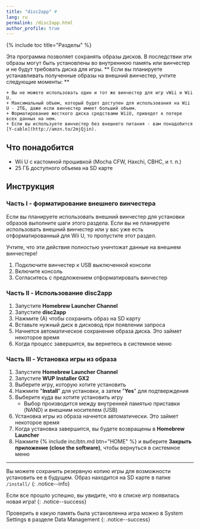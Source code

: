 ```yaml
---
title: "disc2app" #
lang: ru
permalink: /disc2app.html
author_profile: true
---
```


{% include toc title="Разделы" %}

Эта программа позволяет сохранять образы дисков. В последствии эти образы могут быть установлены во внутреннюю память или винчестер и не будут требовать диска для игры.
** Если вы планируете устанавливать полученные образы на внешний винчестер, учтите следующие моменты: **

    + Вы не можете использовать один и тот же винчестер для игр vWii и Wii U.
    + Максимальный объем, который будет доступен для использования на Wii U - 2ТБ, даже если винчестер имеет больший объем.
    + Форматирование жесткого диска средствами WiiU, приведет к потере всех данных на нем.
    + Если вы используете винчестер без внешнего питания - вам понадобится [Y-cable](http://amzn.to/2mjQjin).

## Что понадобится

* Wii U с кастомной прошивкой (Mocha CFW, Haxchi, CBHC, и т. п.)
* 25 ГБ доступного объема на SD карте

## Инструкция

### Часть I - форматирование внешнего винчестера

Если вы планируете использовать внешний винчестер для установки образов выполните шаги этого раздела. Если вы не планируете использовать внешний винчестер или у вас уже есть отформатированный для Wii U, то пропустите этот раздел.

Учтите, что эти действия полностью уничтожат данные на внешнем винчестере!

1. Подключите винчестер к USB выключенной консоли
1. Включите консоль
1. Согласитесь с предложением отформатировать винчестер

### Часть II - Использование disc2app

1. Запустите **Homebrew Launcher Channel**
1. Запустите **disc2app**
1. Нажмите (А) чтобы сохранить образ на SD карту
1. Вставьте нужный диск в дисковод при появлении запроса
1. Начнется автоматическое сохранение образа диска. Это займет некоторое время
1. Когда процесс завершится, вы вернетесь в системное меню

### Часть III - Установка игры из образа

1. Запустите **Homebrew Launcher Channel**
1. Запустите **WUP Installer GX2**
1. Выберите игру, которую хотите установить
1. Нажмите "**Install**" для установки, а затем "**Yes**" для подтверждения
1. Выберите куда вы хотите установить игру
	+ Выбор производится между внутренней памятью приставки (NAND) и внешним носителем (USB)
1. Установка игры из образа начнется автоматически. Это займет некоторое время
1. Когда установка завершится, вы будете возвращены в **Homebrew Launcher**
1. Нажмите {% include inc/btn.md btn="HOME" %} и выберите **Закрыть приложение (close the software)**, чтобы вернуться в системное меню

___

Вы можете сохранить резервную копию игры для возможности установить ее в будущем. Образ находится на SD карте в папке `/install/`
{: .notice--info}

Если все прошло успешно, вы увидите, что в списке игр появилась новая игра!
{: .notice--success}

Проверить в какую память была установленна игра можно в System Settings в разделе Data Management
{: .notice--success}